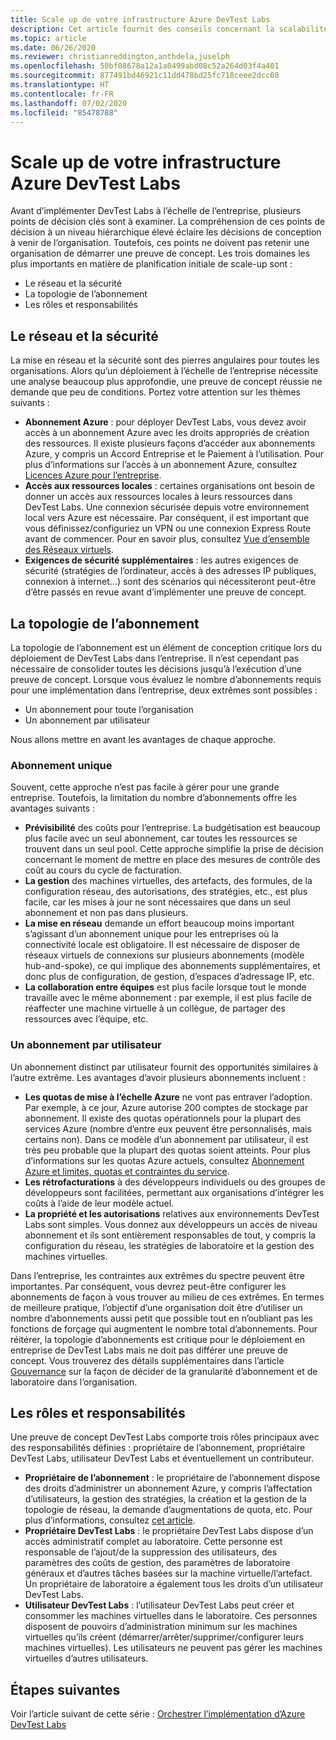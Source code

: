```yaml
---
title: Scale up de votre infrastructure Azure DevTest Labs
description: Cet article fournit des conseils concernant la scalabilité de votre infrastructure Azure DevTest Labs.
ms.topic: article
ms.date: 06/26/2020
ms.reviewer: christianreddington,anthdela,juselph
ms.openlocfilehash: 50bf08678a12a1a0499abd08c52a264d03f4a401
ms.sourcegitcommit: 877491bd46921c11dd478bd25fc718ceee2dcc08
ms.translationtype: HT
ms.contentlocale: fr-FR
ms.lasthandoff: 07/02/2020
ms.locfileid: "85478788"
---
```

# <a name="scale-up-your-azure-devtest-labs-infrastructure"></a>Scale up de votre infrastructure Azure DevTest Labs
Avant d’implémenter DevTest Labs à l’échelle de l’entreprise, plusieurs points de décision clés sont à examiner. La compréhension de ces points de décision à un niveau hiérarchique élevé éclaire les décisions de conception à venir de l’organisation. Toutefois, ces points ne doivent pas retenir une organisation de démarrer une preuve de concept. Les trois domaines les plus importants en matière de planification initiale de scale-up sont :

- Le réseau et la sécurité
- La topologie de l’abonnement
- Les rôles et responsabilités

## <a name="networking-and-security"></a>Le réseau et la sécurité
La mise en réseau et la sécurité sont des pierres angulaires pour toutes les organisations. Alors qu’un déploiement à l’échelle de l’entreprise nécessite une analyse beaucoup plus approfondie, une preuve de concept réussie ne demande que peu de conditions. Portez votre attention sur les thèmes suivants :

- **Abonnement Azure** : pour déployer DevTest Labs, vous devez avoir accès à un abonnement Azure avec les droits appropriés de création des ressources. Il existe plusieurs façons d’accéder aux abonnements Azure, y compris un Accord Entreprise et le Paiement à l’utilisation. Pour plus d’informations sur l’accès à un abonnement Azure, consultez [Licences Azure pour l’entreprise](https://azure.microsoft.com/pricing/enterprise-agreement/).
- **Accès aux ressources locales** : certaines organisations ont besoin de donner un accès aux ressources locales à leurs ressources dans DevTest Labs. Une connexion sécurisée depuis votre environnement local vers Azure est nécessaire. Par conséquent, il est important que vous définissez/configuriez un VPN ou une connexion Express Route avant de commencer. Pour en savoir plus, consultez [Vue d’ensemble des Réseaux virtuels](../virtual-network/virtual-networks-overview.md).
- **Exigences de sécurité supplémentaires** : les autres exigences de sécurité (stratégies de l’ordinateur, accès à des adresses IP publiques, connexion à internet...) sont des scénarios qui nécessiteront peut-être d’être passés en revue avant d’implémenter une preuve de concept. 

## <a name="subscription-topology"></a>La topologie de l’abonnement
La topologie de l’abonnement est un élément de conception critique lors du déploiement de DevTest Labs dans l’entreprise. Il n’est cependant pas nécessaire de consolider toutes les décisions jusqu’à l’exécution d’une preuve de concept. Lorsque vous évaluez le nombre d’abonnements requis pour une implémentation dans l’entreprise, deux extrêmes sont possibles : 

- Un abonnement pour toute l’organisation
- Un abonnement par utilisateur

Nous allons mettre en avant les avantages de chaque approche.

### <a name="one-subscription"></a>Abonnement unique
Souvent, cette approche n’est pas facile à gérer pour une grande entreprise. Toutefois, la limitation du nombre d’abonnements offre les avantages suivants :

- **Prévisibilité** des coûts pour l’entreprise.  La budgétisation est beaucoup plus facile avec un seul abonnement, car toutes les ressources se trouvent dans un seul pool. Cette approche simplifie la prise de décision concernant le moment de mettre en place des mesures de contrôle des coût au cours du cycle de facturation.
- **La gestion** des machines virtuelles, des artefacts, des formules, de la configuration réseau, des autorisations, des stratégies, etc., est plus facile, car les mises à jour ne sont nécessaires que dans un seul abonnement et non pas dans plusieurs.
- **La mise en réseau** demande un effort beaucoup moins important s’agissant d’un abonnement unique pour les entreprises où la connectivité locale est obligatoire. Il est nécessaire de disposer de réseaux virtuels de connexions sur plusieurs abonnements (modèle hub-and-spoke), ce qui implique des abonnements supplémentaires, et donc plus de configuration, de gestion, d’espaces d’adressage IP, etc.
- **La collaboration entre équipes** est plus facile lorsque tout le monde travaille avec le même abonnement : par exemple, il est plus facile de réaffecter une machine virtuelle à un collègue, de partager des ressources avec l’équipe, etc.

### <a name="subscription-per-user"></a>Un abonnement par utilisateur
Un abonnement distinct par utilisateur fournit des opportunités similaires à l’autre extrême. Les avantages d’avoir plusieurs abonnements incluent :

- **Les quotas de mise à l’échelle Azure** ne vont pas entraver l’adoption. Par exemple, à ce jour, Azure autorise 200 comptes de stockage par abonnement. Il existe des quotas opérationnels pour la plupart des services Azure (nombre d’entre eux peuvent être personnalisés, mais certains non). Dans ce modèle d’un abonnement par utilisateur, il est très peu probable que la plupart des quotas soient atteints. Pour plus d’informations sur les quotas Azure actuels, consultez [Abonnement Azure et limites, quotas et contraintes du service](../azure-resource-manager/management/azure-subscription-service-limits.md).
- **Les rétrofacturations** à des développeurs individuels ou des groupes de développeurs sont facilitées, permettant aux organisations d’intégrer les coûts à l’aide de leur modèle actuel.
- **La propriété et les autorisations** relatives aux environnements DevTest Labs sont simples. Vous donnez aux développeurs un accès de niveau abonnement et ils sont entièrement responsables de tout, y compris la configuration du réseau, les stratégies de laboratoire et la gestion des machines virtuelles.

Dans l’entreprise, les contraintes aux extrêmes du spectre peuvent être importantes. Par conséquent, vous devrez peut-être configurer les abonnements de façon à vous trouver au milieu de ces extrêmes. En termes de meilleure pratique, l’objectif d’une organisation doit être d’utiliser un nombre d’abonnements aussi petit que possible tout en n’oubliant pas les fonctions de forçage qui augmentent le nombre total d’abonnements. Pour réitérer, la topologie d’abonnements est critique pour le déploiement en entreprise de DevTest Labs mais ne doit pas différer une preuve de concept. Vous trouverez des détails supplémentaires dans l’article [Gouvernance](devtest-lab-guidance-governance-policy-compliance.md) sur la façon de décider de la granularité d’abonnement et de laboratoire dans l’organisation.

## <a name="roles-and-responsibilities"></a>Les rôles et responsabilités
Une preuve de concept DevTest Labs comporte trois rôles principaux avec des responsabilités définies : propriétaire de l’abonnement, propriétaire DevTest Labs, utilisateur DevTest Labs et éventuellement un contributeur.

- **Propriétaire de l’abonnement** : le propriétaire de l’abonnement dispose des droits d’administrer un abonnement Azure, y compris l’affectation d’utilisateurs, la gestion des stratégies, la création et la gestion de la topologie de réseau, la demande d’augmentations de quota, etc. Pour plus d’informations, consultez [cet article](../role-based-access-control/rbac-and-directory-admin-roles.md).
- **Propriétaire DevTest Labs** : le propriétaire DevTest Labs dispose d’un accès administratif complet au laboratoire. Cette personne est responsable de l’ajout/de la suppression des utilisateurs, des paramètres des coûts de gestion, des paramètres de laboratoire généraux et d’autres tâches basées sur la machine virtuelle/l’artefact. Un propriétaire de laboratoire a également tous les droits d’un utilisateur DevTest Labs.
- **Utilisateur DevTest Labs** : l’utilisateur DevTest Labs peut créer et consommer les machines virtuelles dans le laboratoire. Ces personnes disposent de pouvoirs d’administration minimum sur les machines virtuelles qu’ils créent (démarrer/arrêter/supprimer/configurer leurs machines virtuelles). Les utilisateurs ne peuvent pas gérer les machines virtuelles d’autres utilisateurs.

## <a name="next-steps"></a>Étapes suivantes
Voir l’article suivant de cette série : [Orchestrer l’implémentation d’Azure DevTest Labs](devtest-lab-guidance-orchestrate-implementation.md)